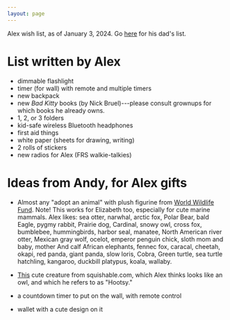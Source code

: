```yaml
---
layout: page
---
```


Alex wish list, as of January 3, 2024. Go
[here](/birthday-party/list.html) for his dad's list.

# List written by Alex

- dimmable flashlight
- timer (for wall) with remote and multiple timers
- new backpack
- new *Bad Kitty* books (by Nick Bruel)---please consult grownups for which books he already owns.
- 1, 2, or 3 folders
- kid-safe wireless Bluetooth headphones
- first aid things
- white paper (sheets for drawing, writing)
- 2 rolls of stickers
- new radios for Alex (FRS walkie-talkies)


# Ideas from Andy, for Alex gifts

- Almost any "adopt an animal" with plush figurine from [World
  Wildlife
  Fund](https://gifts.worldwildlife.org/gift-center/gifts/Species-Adoptions.aspx?sort=2).
  Note! This works for Elizabeth too, especially for cute marine
  mammals. Alex likes: sea otter, narwhal, arctic fox, Polar Bear,
  bald Eagle, pygmy rabbit, Prairie dog, Cardinal, snowy owl, cross
  fox, bumblebee, hummingbirds, harbor seal, manatee, North American
  river otter, Mexican gray wolf, ocelot, emperor penguin chick, sloth
  mom and baby, mother And calf African elephants, fennec fox,
  caracal, cheetah, okapi, red panda, giant panda, slow loris, Cobra,
  Green turtle, sea turtle hatchling, kangaroo, duckbill platypus,
  koala, wallaby.

- [This](https://www.squishable.com/mm5/merchant.mvc?Screen=PROD&Product_Code=mini_plague_doctor_7)
    cute creature from squishable.com, which Alex thinks looks like an
    owl, and which he refers to as "Hootsy."

- a countdown timer to put on the wall, with remote control

- wallet with a cute design on it
